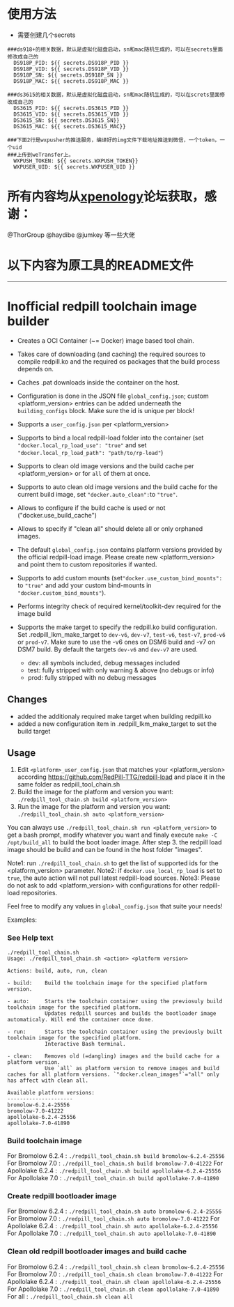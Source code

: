 # 使用方法
- 需要创建几个secrets
```
###ds918+的相关数据，默认是虚拟化磁盘启动，sn和mac随机生成的，可以在secrets里面修改成自己的
  DS918P_PID: ${{ secrets.DS918P_PID }}
  DS918P_VID: ${{ secrets.DS918P_VID }}
  DS918P_SN: ${{ secrets.DS918P_SN }}
  DS918P_MAC: ${{ secrets.DS918P_MAC }}

###ds3615的相关数据，默认是虚拟化磁盘启动，sn和mac随机生成的，可以在screts里面修改成自己的
  DS3615_PID: ${{ secrets.DS3615_PID }}
  DS3615_VID: ${{ secrets.DS3615_VID }}
  DS3615_SN: ${{ secrets.DS3615_SN}}
  DS3615_MAC: ${{ secrets.DS3615_MAC}}

###下面2行是wxpusher的推送服务，编译好的img文件下载地址推送到微信，一个token，一个uid
###上传到weTransfer上。
  WXPUSH_TOKEN: ${{ secrets.WXPUSH_TOKEN}}
  WXPUSER_UID: ${{ secrets.WXPUSER_UID }}
```

# 所有内容均从[xpenology](https://xpenology.com/forum/topic/45795-redpill-the-new-loader-for-624-discussion/)论坛获取，感谢：
@ThorGroup
@haydibe
@jumkey
等一些大佬

# 以下内容为原工具的README文件
---

# Inofficial redpill toolchain image builder
- Creates a OCI Container (~= Docker) image based tool chain.
- Takes care of downloading (and caching) the required sources to compile redpill.ko and the required os packages that the build process depends on.
- Caches .pat downloads inside the container on the host.
- Configuration is done in the JSON file `global_config.json`; custom <platform_version> entries can be added underneath the `building_configs` block. Make sure the id is unique per block!
- Supports a `user_config.json` per <platform_version>
- Supports to bind a local redpill-load folder into the container (set `"docker.local_rp_load_use": "true"` and set `"docker.local_rp_load_path": "path/to/rp-load"`)
- Supports to clean old image versions and the build cache per <platform_version> or for `all` of them at once.
- Supports to auto clean old image versions and the build cache for the current build image, set `"docker.auto_clean":`to `"true"`.
- Allows to configure if the build cache is used or not ("docker.use_build_cache")
- Allows to specify if "clean all" should delete all or only orphaned images.
- The default `global_config.json` contains platform versions provided by the official redpill-load image. Please create new <platform_version> and point them to custom repositories if wanted.
- Supports to add custom mounts (set`"docker.use_custom_bind_mounts":` to `"true"` and add your custom bind-mounts in `"docker.custom_bind_mounts"`). 
- Performs integrity check of required kernel/toolkit-dev required for the image build
- Supports the make target to specify the redpill.ko build configuration. Set <platform version>.redpill_lkm_make_target to `dev-v6`, `dev-v7`, `test-v6`, `test-v7`, `prod-v6` or `prod-v7`.
  Make sure to use the -v6 ones on DSM6 build and -v7 on DSM7 build. By default the targets `dev-v6` and `dev-v7` are used.

  - dev: all symbols included, debug messages included
  - test: fully stripped with only warning & above (no debugs or info)
  - prod: fully stripped with no debug messages


## Changes
- added the additionaly required make target when building redpill.ko
- added a new configuration item in <platform version>.redpill_lkm_make_target to set the build target

## Usage

1. Edit `<platform>_user_config.json` that matches your <platform_version> according https://github.com/RedPill-TTG/redpill-load and place it in the same folder as redpill_tool_chain.sh
2. Build the image for the platform and version you want:
   `./redpill_tool_chain.sh build <platform_version>`
3. Run the image for the platform and version you want:
   `./redpill_tool_chain.sh auto <platform_version>`

You can always use `./redpill_tool_chain.sh run <platform_version>` to get a bash prompt, modify whatever you want and finaly execute `make -C /opt/build_all` to build the boot loader image.
After step 3. the redpill load image should be build and can be found in the host folder "images".

Note1: run `./redpill_tool_chain.sh` to get the list of supported ids for the <platform_version> parameter.
Note2: if `docker.use_local_rp_load` is set to `true`, the auto action will not pull latest redpill-load sources.
Note3: Please do not ask to add <platform_version> with configurations for other redpill-load repositories.

Feel free to modify any values in `global_config.json` that suite your needs!

Examples:
### See Help text

```
./redpill_tool_chain.sh
Usage: ./redpill_tool_chain.sh <action> <platform version>

Actions: build, auto, run, clean

- build:    Build the toolchain image for the specified platform version.

- auto:     Starts the toolchain container using the previosuly build toolchain image for the specified platform.
            Updates redpill sources and builds the bootloader image automaticaly. Will end the container once done.

- run:      Starts the toolchain container using the previously built toolchain image for the specified platform.
            Interactive Bash terminal.

- clean:    Removes old (=dangling) images and the build cache for a platform version.
            Use `all` as platform version to remove images and build caches for all platform versions. `"docker.clean_images"`="all" only has affect with clean all.

Available platform versions:
---------------------
bromolow-6.2.4-25556
bromolow-7.0-41222
apollolake-6.2.4-25556
apollolake-7.0-41890
```

### Build toolchain image

For Bromolow 6.2.4   : `./redpill_tool_chain.sh build bromolow-6.2.4-25556`
For Bromolow 7.0     : `./redpill_tool_chain.sh build bromolow-7.0-41222`
For Apollolake 6.2.4 : `./redpill_tool_chain.sh build apollolake-6.2.4-25556`
For Apollolake 7.0   : `./redpill_tool_chain.sh build apollolake-7.0-41890`

### Create redpill bootloader image

For Bromolow 6.2.4   : `./redpill_tool_chain.sh auto bromolow-6.2.4-25556`
For Bromolow 7.0     : `./redpill_tool_chain.sh auto bromolow-7.0-41222`
For Apollolake 6.2.4 : `./redpill_tool_chain.sh auto apollolake-6.2.4-25556`
For Apollolake 7.0   : `./redpill_tool_chain.sh auto apollolake-7.0-41890`

### Clean old redpill bootloader images and build cache

For Bromolow 6.2.4   : `./redpill_tool_chain.sh clean bromolow-6.2.4-25556`
For Bromolow 7.0     : `./redpill_tool_chain.sh clean bromolow-7.0-41222`
For Apollolake 6.2.4 : `./redpill_tool_chain.sh clean apollolake-6.2.4-25556`
For Apollolake 7.0   : `./redpill_tool_chain.sh clean apollolake-7.0-41890`
For all              : `./redpill_tool_chain.sh clean all`
